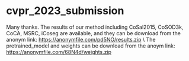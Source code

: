 # cvpr_2023_submission
Many thanks.
The results of our method including CoSal2015, CoSOD3k, CoCA, MSRC, iCoseg are available, and they can be download from the anonym link: https://anonymfile.com/pd5NO/results.zip 
\\
The pretrained_model and weights can be download from the anoym link: https://anonymfile.com/68N4d/weights.zip
